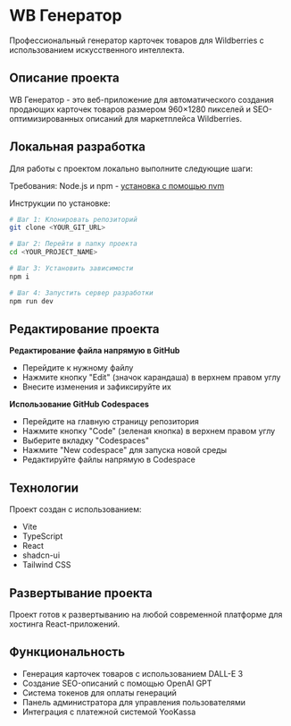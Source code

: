 # WB Генератор

Профессиональный генератор карточек товаров для Wildberries с использованием искусственного интеллекта.

## Описание проекта

WB Генератор - это веб-приложение для автоматического создания продающих карточек товаров размером 960×1280 пикселей и SEO-оптимизированных описаний для маркетплейса Wildberries.

## Локальная разработка

Для работы с проектом локально выполните следующие шаги:

Требования: Node.js и npm - [установка с помощью nvm](https://github.com/nvm-sh/nvm#installing-and-updating)

Инструкции по установке:

```sh
# Шаг 1: Клонировать репозиторий
git clone <YOUR_GIT_URL>

# Шаг 2: Перейти в папку проекта
cd <YOUR_PROJECT_NAME>

# Шаг 3: Установить зависимости
npm i

# Шаг 4: Запустить сервер разработки
npm run dev
```

## Редактирование проекта

**Редактирование файла напрямую в GitHub**

- Перейдите к нужному файлу
- Нажмите кнопку "Edit" (значок карандаша) в верхнем правом углу
- Внесите изменения и зафиксируйте их

**Использование GitHub Codespaces**

- Перейдите на главную страницу репозитория
- Нажмите кнопку "Code" (зеленая кнопка) в верхнем правом углу
- Выберите вкладку "Codespaces"
- Нажмите "New codespace" для запуска новой среды
- Редактируйте файлы напрямую в Codespace

## Технологии

Проект создан с использованием:

- Vite
- TypeScript
- React
- shadcn-ui
- Tailwind CSS

## Развертывание проекта

Проект готов к развертыванию на любой современной платформе для хостинга React-приложений.

## Функциональность

- Генерация карточек товаров с использованием DALL-E 3
- Создание SEO-описаний с помощью OpenAI GPT
- Система токенов для оплаты генераций
- Панель администратора для управления пользователями
- Интеграция с платежной системой YooKassa
